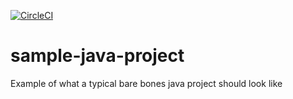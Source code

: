 [![CircleCI](https://circleci.com/gh/lily-mistral/sample-java-project.svg?style=shield&circle-token=8ef11c2695c10a543ddeb5ba746ccc8246a4349a)](https://circleci.com/gh/lily-mistral/sample-java-project)

# sample-java-project
Example of what a typical bare bones java project should look like
